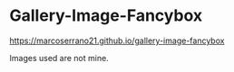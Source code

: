 # Gallery-Image-Fancybox

https://marcoserrano21.github.io/gallery-image-fancybox


Images used are not mine. 
